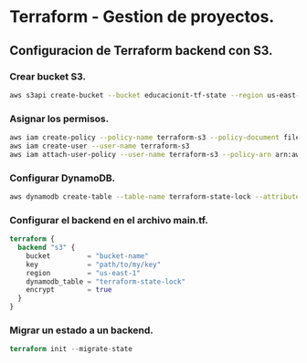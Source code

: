 # Terraform - Gestion de proyectos.

## Configuracion de Terraform backend con S3.

### Crear bucket S3.
```bash
aws s3api create-bucket --bucket educacionit-tf-state --region us-east-1
```
### Asignar los permisos.
```bash
aws iam create-policy --policy-name terraform-s3 --policy-document file://policy.json
aws iam create-user --user-name terraform-s3
aws iam attach-user-policy --user-name terraform-s3 --policy-arn arn:aws:iam::aws:policy/terraform-s3
```
### Configurar DynamoDB.
```bash
aws dynamodb create-table --table-name terraform-state-lock --attribute-definitions AttributeName=LockID,AttributeType=S --key-schema AttributeName=LockID,KeyType=HASH --provisioned-throughput ReadCapacityUnits=1,WriteCapacityUnits=1
```
### Configurar el backend en el archivo main.tf.

```terraform
terraform {
  backend "s3" {
    bucket         = "bucket-name"
    key            = "path/to/my/key"
    region         = "us-east-1"
    dynamodb_table = "terraform-state-lock"
    encrypt        = true
  }
}
```
### Migrar un estado a un backend.

```terraform
terraform init --migrate-state
```
